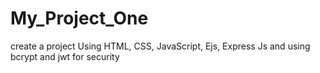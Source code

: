 # My_Project_One
create a project Using HTML, CSS, JavaScript, Ejs, Express Js and using bcrypt and jwt for security
